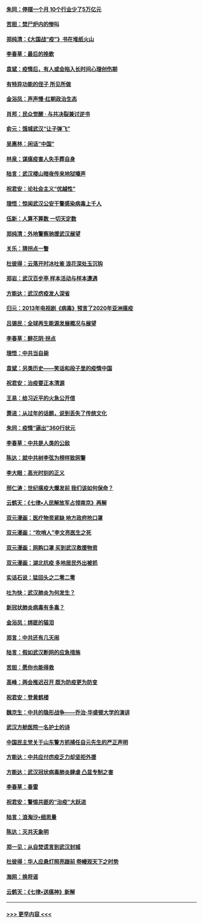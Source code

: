 #### [朱同：停摆一个月 10个行业少了5万亿元](../pages/nsc993/n11904498.md?t=03010002) 
#### [苦胆：焚尸炉内的惨叫](../pages/nsc993/n11904479.md?t=03010002) 
#### [郑纯清：《大国战“疫”》书在堆纸火山](../pages/nsc993/n11904450.md?t=03010002) 
#### [李春草：最后的挽歌](../pages/nsc993/n11904441.md?t=03010002) 
#### [袁斌：疫情后，有人或会陷入长时间心理创伤期](../pages/nsc993/n11901514.md?t=03010002) 
#### [有特异功能的侄子 所见所做](../pages/nsc993/n11901154.md?t=03010002) 
#### [金浴凤：声声慢‧红朝政治生态](../pages/nsc993/n11899553.md?t=03010002) 
#### [肖邦：民众觉醒 · 与共决裂兼讨逆书](../pages/nsc993/n11898435.md?t=03010002) 
#### [俞元：饿城武汉“让子弹飞”](../pages/nsc993/n11898344.md?t=03010002) 
#### [吴惠林：闲话“中国”](../pages/nsc993/n11898182.md?t=03010002) 
#### [林泉：谋瘟疫害人失手葬自身](../pages/nsc993/n11897892.md?t=03010002) 
#### [陆言：武汉楼山暗夜传来地狱嚎声](../pages/nsc993/n11897033.md?t=03010002) 
#### [祝君安：论社会主义“优越性”](../pages/nsc993/n11897005.md?t=03010002) 
#### [理悟：惊闻武汉公安干警感染病毒上千人](../pages/nsc993/n11896947.md?t=03010002) 
#### [伍新：人算不算数 一切天定数](../pages/nsc993/n11893372.md?t=03010002) 
#### [郑纯清：外地警察驰援武汉展望](../pages/nsc993/n11893115.md?t=03010002) 
#### [关乐：猜拐点一瞥](../pages/nsc993/n11893020.md?t=03010002) 
#### [杜彼得：云落开时冰吐鉴 浪花深处玉沉钩](../pages/nsc993/n11892107.md?t=03010002) 
#### [郑岩：武汉百步亭 样本活动与样本遭遇](../pages/nsc993/n11892310.md?t=03010002) 
#### [方能达：武汉疠疫发人深省](../pages/nsc993/n11891376.md?t=03010002) 
#### [归元：2013年电视剧《病毒》预言了2020年亚洲瘟疫](../pages/nsc993/n11891126.md?t=03010002) 
#### [吕锡民：全球再生能源发展概况与展望](../pages/nsc993/n11890613.md?t=03010002) 
#### [李春草：醉花阴·拐点](../pages/nsc993/n11890567.md?t=03010002) 
#### [理悟：中共当自毙](../pages/nsc993/n11890559.md?t=03010002) 
#### [袁斌：另类历史——笑话和段子里的疫情中国](../pages/nsc993/n11889243.md?t=03010002) 
#### [祝君安：治疫要正本清源](../pages/nsc993/n11889085.md?t=03010002) 
#### [王易：给习近平的火急公开信](../pages/nsc993/n11888225.md?t=03010002) 
#### [萧进：从过年的话题，说到丢失了传统文化](../pages/nsc993/n11887732.md?t=03010002) 
#### [朱同：疫情“逼出”360行状元](../pages/nsc993/n11887678.md?t=03010002) 
#### [李春草：中共是人类的公敌](../pages/nsc993/n11887656.md?t=03010002) 
#### [陈达：就中共树李弦为榜样致网警](../pages/nsc993/n11887625.md?t=03010002) 
#### [李大眼：高光时刻的正义](../pages/nsc993/n11887585.md?t=03010002) 
#### [邢仁涛：世纪瘟疫大爆发前 我们该如何保命？](../pages/nsc993/n11887535.md?t=03010002) 
#### [云鹤天：《七律▪人民解放军占领南京》再解](../pages/nsc993/n11887524.md?t=03010002) 
#### [双元漫画：医疗物资紧缺 地方政府抢口罩](../pages/nsc993/n11884744.md?t=03010002) 
#### [双元漫画：“吹哨人”李文亮医生之死](../pages/nsc993/n11884705.md?t=03010002) 
#### [双元漫画：网购口罩 买到武汉救援物资](../pages/nsc993/n11884670.md?t=03010002) 
#### [双元漫画：湖北抗疫 多地居民外出被抓](../pages/nsc993/n11884643.md?t=03010002) 
#### [实话石说：猛回头之二零二零](../pages/nsc993/n11883968.md?t=03010002) 
#### [吐为快：武汉肺炎为何发生？](../pages/nsc993/n11882180.md?t=03010002) 
#### [新冠状肺炎病毒有多毒？](../pages/nsc993/n11881790.md?t=03010002) 
#### [金浴凤：绑匪的猫泪](../pages/nsc993/n11880664.md?t=03010002) 
#### [郑言：中共还有几天闹](../pages/nsc993/n11880645.md?t=03010002) 
#### [陆言：假如武汉断网的应急措施](../pages/nsc993/n11880619.md?t=03010002) 
#### [苦胆：愿你也能得救](../pages/nsc993/n11880601.md?t=03010002) 
#### [高峰：两会推迟召开  既为防疫更为防变](../pages/nsc993/n11879977.md?t=03010002) 
#### [祝君安：登黄鹤楼](../pages/nsc993/n11880583.md?t=03010002) 
#### [魏京生：中共的隐形战争——乔治‧华盛顿大学的演讲](../pages/nsc993/n11879765.md?t=03010002) 
#### [武汉方舱医院一名护士的诗](../pages/nsc993/n11878480.md?t=03010002) 
#### [中国民主党关于山东警方抓捕任自元先生的严正声明](../pages/nsc993/n11877506.md?t=03010002) 
#### [方能达：中共应付疠疫乏力却坚拒外援](../pages/nsc993/n11877497.md?t=03010002) 
#### [方能达：武汉冠状病毒肺炎肆虐 凸显专制之害](../pages/nsc993/n11877475.md?t=03010002) 
#### [李春草：春雷](../pages/nsc993/n11876287.md?t=03010002) 
#### [祝君安：警惕共匪的“治疫”大跃进](../pages/nsc993/n11876084.md?t=03010002) 
#### [陆言：浪淘沙•细思量](../pages/nsc993/n11876071.md?t=03010002) 
#### [陈达：灭共天象明](../pages/nsc993/n11876063.md?t=03010002) 
#### [郑一见：从自焚谎言到武汉封城](../pages/nsc993/n11875621.md?t=03010002) 
#### [杜彼得：华人应悬灯照亮跟前 卷幔观天下之时势](../pages/nsc993/n11874822.md?t=03010002) 
#### [海网：换将谣](../pages/nsc993/n11873712.md?t=03010002) 
#### [云鹤天：《七律▪送瘟神》新解](../pages/nsc993/n11873598.md?t=03010002) 

----
#### [ >>> 更早内容 <<< ](../indexes/nsc993-earlier.md)
